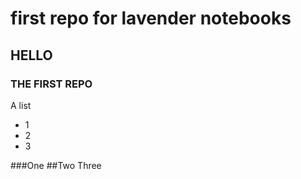 # first repo for lavender notebooks
## HELLO
### THE FIRST REPO </b>

A list 
- 1
- 2
- 3
  
###One
##Two
 Three   
